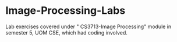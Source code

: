 # Image-Processing-Labs
Lab exercises covered under " CS3713-Image Processing" module in semester 5, UOM CSE, which had coding involved.
